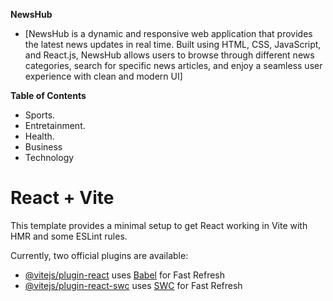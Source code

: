 
**NewsHub**
- [NewsHub is a dynamic and responsive web application that provides the latest news updates in real time. Built using HTML, CSS, JavaScript, and React.js, NewsHub allows users to browse through different news categories, search for specific news articles, and enjoy a seamless user experience with clean and modern UI]

**Table of Contents**

-  Sports.
-  Entretainment.
-  Health.
-  Business
-  Technology



























































# React + Vite

This template provides a minimal setup to get React working in Vite with HMR and some ESLint rules.

Currently, two official plugins are available:

- [@vitejs/plugin-react](https://github.com/vitejs/vite-plugin-react/blob/main/packages/plugin-react/README.md) uses [Babel](https://babeljs.io/) for Fast Refresh
- [@vitejs/plugin-react-swc](https://github.com/vitejs/vite-plugin-react-swc) uses [SWC](https://swc.rs/) for Fast Refresh
